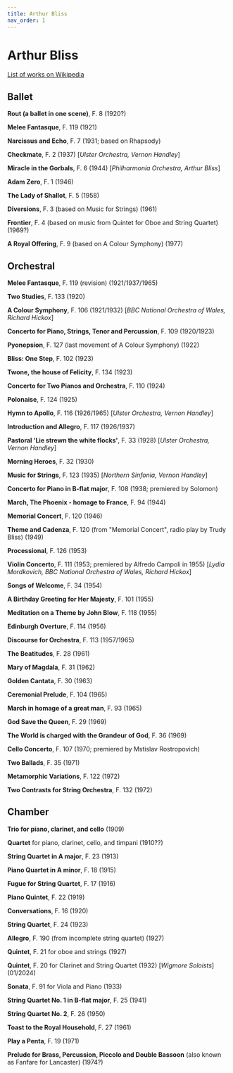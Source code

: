 ```yaml
---
title: Arthur Bliss
nav_order: 1
---
```


# Arthur Bliss

[List of works on Wikipedia](https://en.wikipedia.org/wiki/List_of_compositions_by_Arthur_Bliss)

## Ballet

**Rout (a ballet in one scene)**, F. 8 (1920?)

**Melee Fantasque**, F. 119 (1921)

**Narcissus and Echo**, F. 7 (1931; based on Rhapsody)

**Checkmate**, F. 2 (1937) [*Ulster Orchestra, Vernon Handley*]

**Miracle in the Gorbals**, F. 6 (1944) [*Philharmonia Orchestra, Arthur Bliss*]

**Adam Zero**, F. 1 (1946)

**The Lady of Shallot**, F. 5 (1958)

**Diversions**, F. 3 (based on Music for Strings) (1961)

**Frontier**, F. 4 (based on music from Quintet for Oboe and String Quartet) (1969?)

**A Royal Offering**, F. 9 (based on A Colour Symphony) (1977)


## Orchestral

**Melee Fantasque**, F. 119 (revision) (1921/1937/1965)

**Two Studies**, F. 133 (1920)

**A Colour Symphony**, F. 106 (1921/1932) [*BBC National Orchestra of Wales, Richard Hickox*]

**Concerto for Piano, Strings, Tenor and Percussion**, F. 109 (1920/1923)

**Pyonepsion**, F. 127 (last movement of A Colour Symphony) (1922)

**Bliss: One Step**, F. 102 (1923)

**Twone, the house of Felicity**, F. 134 (1923)

**Concerto for Two Pianos and Orchestra**, F. 110 (1924)

**Polonaise**, F. 124 (1925)

**Hymn to Apollo**, F. 116 (1926/1965) [*Ulster Orchestra, Vernon Handley*]

**Introduction and Allegro**, F. 117 (1926/1937)

**Pastoral 'Lie strewn the white flocks'**, F. 33 (1928) [*Ulster Orchestra, Vernon Handley*]

**Morning Heroes**, F. 32 (1930)

**Music for Strings**, F. 123 (1935) [*Northern Sinfonia, Vernon Handley*]

**Concerto for Piano in B-flat major**, F. 108 (1938; premiered by Solomon)

**March, The Phoenix - homage to France**, F. 94 (1944)

**Memorial Concert**, F. 120 (1946)

**Theme and Cadenza**, F. 120 (from "Memorial Concert", radio play by Trudy Bliss) (1949)

**Processional**, F. 126 (1953)

**Violin Concerto**, F. 111 (1953; premiered by Alfredo Campoli in 1955) [*Lydia Mordkovich, BBC National Orchestra of Wales, Richard Hickox*]

**Songs of Welcome**, F. 34 (1954)

**A Birthday Greeting for Her Majesty**, F. 101 (1955)

**Meditation on a Theme by John Blow**, F. 118 (1955)

**Edinburgh Overture**, F. 114 (1956)

**Discourse for Orchestra**, F. 113 (1957/1965)

**The Beatitudes**, F. 28 (1961)

**Mary of Magdala**, F. 31 (1962)

**Golden Cantata**, F. 30 (1963)

**Ceremonial Prelude**, F. 104 (1965)

**March in homage of a great man**, F. 93 (1965)

**God Save the Queen**, F. 29 (1969)

**The World is charged with the Grandeur of God**, F. 36 (1969)

**Cello Concerto**, F. 107 (1970; premiered by Mstislav Rostropovich)

**Two Ballads**, F. 35 (1971)

**Metamorphic Variations**, F. 122 (1972)

**Two Contrasts for String Orchestra**, F. 132 (1972)


## Chamber

**Trio for piano, clarinet, and cello** (1909)

**Quartet** for piano, clarinet, cello, and timpani (1910??)

**String Quartet in A major**, F. 23 (1913)

**Piano Quartet in A minor**, F. 18 (1915)

**Fugue for String Quartet**, F. 17 (1916)

**Piano Quintet**, F. 22 (1919)

**Conversations**, F. 16 (1920)

**String Quartet**, F. 24 (1923)

**Allegro**, F. 190 (from incomplete string quartet) (1927)

**Quintet**, F. 21 for oboe and strings (1927)

**Quintet**, F. 20 for Clarinet and String Quartet (1932) [*Wigmore Soloists*] (01/2024)

**Sonata**, F. 91 for Viola and Piano (1933)

**String Quartet No. 1 in B-flat major**, F. 25 (1941)

**String Quartet No. 2**, F. 26 (1950)

**Toast to the Royal Household**, F. 27 (1961)

**Play a Penta**, F. 19 (1971)

**Prelude for Brass, Percussion, Piccolo and Double Bassoon** (also known as Fanfare for Lancaster) (1974?)


